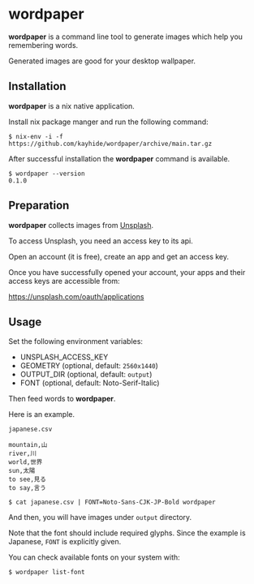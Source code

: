 # wordpaper

**wordpaper** is a command line tool to generate images which help you remembering words.

Generated images are good for your desktop wallpaper.

## Installation

**wordpaper** is a nix native application.

Install nix package manger and run the following command:

```console
$ nix-env -i -f https://github.com/kayhide/wordpaper/archive/main.tar.gz
```

After successful installation the **wordpaper** command is available.

```console
$ wordpaper --version
0.1.0
```

## Preparation

**wordpaper** collects images from [Unsplash](https://unsplash.com/).

To access Unsplash, you need an access key to its api.

Open an account (it is free), create an app and get an access key.

Once you have successfully opened your account, your apps and their access keys are accessible from:

https://unsplash.com/oauth/applications

## Usage

Set the following environment variables:

- UNSPLASH_ACCESS_KEY
- GEOMETRY (optional, default: `2560x1440`)
- OUTPUT_DIR (optional, default: `output`)
- FONT (optional, default: Noto-Serif-Italic)

Then feed words to **wordpaper**.

Here is an example.

`japanese.csv`
```csv
mountain,山
river,川
world,世界
sun,太陽
to see,見る
to say,言う
```

```console
$ cat japanese.csv | FONT=Noto-Sans-CJK-JP-Bold wordpaper
```

And then, you will have images under `output` directory.

Note that the font should include required glyphs.
Since the example is Japanese, `FONT` is explicitly given.

You can check available fonts on your system with:

```console
$ wordpaper list-font
```

